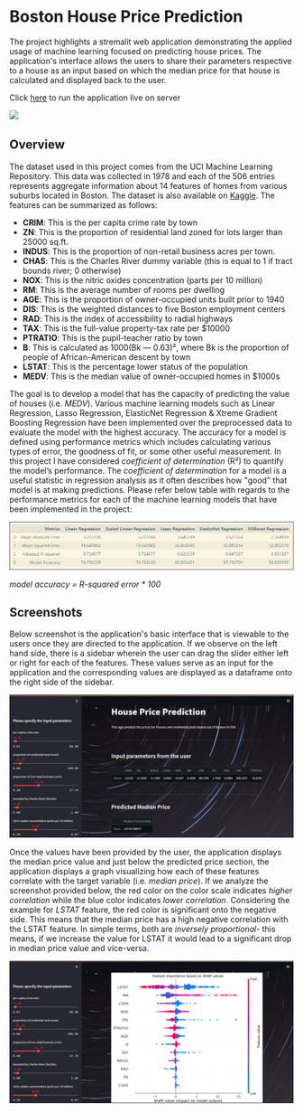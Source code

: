 # Boston House Price Prediction
The project highlights a stremalit web application demonstrating the applied usage of machine learning focused on predicting house prices. The application's interface allows the users to share their parameters respective to a house as an input based on which the median price for that house is calculated and displayed back to the user.

Click [here](https://blink-house-price-predictor.herokuapp.com/) to run the application live on server

<img src = ".\Images\image_4.jpg">

## Overview
The dataset used in this project comes from the UCI Machine Learning Repository. This data was collected in 1978 and each of the 506 entries represents aggregate information about 14 features of homes from various suburbs located in Boston. The dataset is also available on [Kaggle](). The features can be summarized as follows:
- **CRIM**: This is the per capita crime rate by town
- **ZN**: This is the proportion of residential land zoned for lots larger than 25000 sq.ft.
- **INDUS**: This is the proportion of non-retail business acres per town.
- **CHAS**: This is the Charles River dummy variable (this is equal to 1 if tract bounds river; 0 otherwise)
- **NOX**: This is the nitric oxides concentration (parts per 10 million)
- **RM**: This is the average number of rooms per dwelling
- **AGE**: This is the proportion of owner-occupied units built prior to 1940
- **DIS**: This is the weighted distances to five Boston employment centers
- **RAD**: This is the index of accessibility to radial highways
- **TAX**: This is the full-value property-tax rate per $10000
- **PTRATIO**: This is the pupil-teacher ratio by town
- **B**: This is calculated as 1000(Bk — 0.63)², where Bk is the proportion of people of African-American descent by town
- **LSTAT**: This is the percentage lower status of the population
- **MEDV**: This is the median value of owner-occupied homes in $1000s

The goal is to develop a model that has the capacity of predicting the value of houses (i.e. *MEDV*). Various machine learning models such as Linear Regression, Lasso Regression, ElasticNet Regression & Xtreme Gradient Boosting Regression have been implemented over the preprocessed data to evaluate the model with the highest accuracy. The accuracy for a model is defined using performance metrics which includes calculating various types of error, the goodness of fit, or some other useful measurement. In this project I have considered *coefficient of determination* (R²) to quantify the model’s performance. The *coefficient of determination* for a model is a useful statistic in regression analysis as it often describes how "good" that model is at making predictions. Please refer below table with regards to the performance metrics for each of the machine learning models that have been implemented in the project:

<img src = ".\Images\screenshot_3.PNG">

*model accuracy = R-squared error * 100*

## Screenshots

Below screenshot is the application's basic interface that is viewable to the users once they are directed to the application. If we observe on the left hand side, there is a sidebar wherein the user can drag the slider either left or right for each of the features. These values serve as an input for the application and the corresponding values are displayed as a dataframe onto the right side of the sidebar.

<img src = ".\Images\screenshot_1.PNG">

Once the values have been provided by the user, the application displays the median price value and just below the predicted price section, the application displays a graph visualizing how each of these features correlate with the target variable (i.e. *median price*). If we analyze the screenshot provided below, the red color on the color scale indicates *higher correlation* while the blue color indicates *lower correlation*. Considering the example for *LSTAT* feature, the red color is significant onto the negative side. This means that the median price has a high negative correlation with the LSTAT feature. In simple terms, both are *inversely proportional*- this means, if we increase the value for LSTAT it would lead to a significant drop in median price value and vice-versa.

<img src = ".\Images\screenshot_2.PNG">
